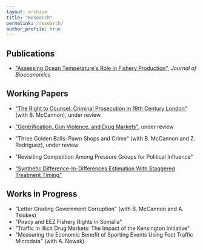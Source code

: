 ```yaml
---
layout: archive
title: "Research"
permalink: /research/
author_profile: true
---
```


## Publications 
- ["Assessing Ocean Temperature's Role in Fishery Production"](https://link.springer.com/epdf/10.1007/s10818-021-09311-1?sharing_token=gWznIDUC8ZpcNztdM3sg2fe4RwlQNchNByi7wbcMAY59LqNeAGkLBM-G7cpsNdG9k4HQjDrKVYpCKm1H8qHLvPrd9jmdqGEOIr3F8kiBA2FeAmlWcSvThY8rauPeWUoEJRJ-f0SKl9P5ciEMR6UGsl7KZzZEKfxuaQXraPoUF1I%3D),  <i>Journal of Bioeconomics</i> 

 
## Working Papers
- ["The Right to Counsel: Criminal Prosecution in 19th Century London"](https://papers.ssrn.com/sol3/papers.cfm?abstract_id=4006013)(with B. McCannon), under review.


- ["Gentrification, Gun Violence, and Drug Markets"](https://papers.ssrn.com/sol3/papers.cfm?abstract_id=3930763), under review

  
- "Three Golden Balls: Pawn Shops and Crime" (with B. McCannon and Z. Rodriguez), under review

- "Revisiting Competition Among Pressure Groups for Political Influence"

- ["Synthetic Difference-In-Differences Estimation With Staggered Treatment Timing"](https://papers.ssrn.com/sol3/papers.cfm?abstract_id=4015931)

  
## Works in Progress
- "Letter Grading Government Corruption" (with B. McCannon and A. Tsiukes)
- "Piracy and EEZ Fishery Rights in Somalia"
- "Traffic in Illicit Drug Markets: The Impact of the Kensington Initiative"
- "Measuring the Economic Benefit of Sporting Events Using Foot Traffic Microdata" (with A. Nowak)




